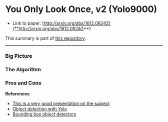 # You Only Look Once, v2 (Yolo9000)

* Link to paper: [http://arxiv.org/abs/1612.08242](**http://arxiv.org/abs/1612.08242**)

This summary is part of [this repository](https://github.com/anandsaha/paper.summaries).

----

### Big Picture


### The Algorithm

### Pros and Cons

**References**

* [This is a very good presentation on the subject](https://docs.google.com/presentation/d/1aeRvtKG21KHdD5lg6Hgyhx5rPq_ZOsGjG5rJ1HP7BbA/pub?start=false&loop=false&delayms=3000&slide=id.g137784ab86_4_1247)
* [Object detection with Yolo](http://machinethink.net/blog/object-detection-with-yolo/)
* [Bounding box object detectors](http://christopher5106.github.io/object/detectors/2017/08/10/bounding-box-object-detectors-understanding-yolo.html)